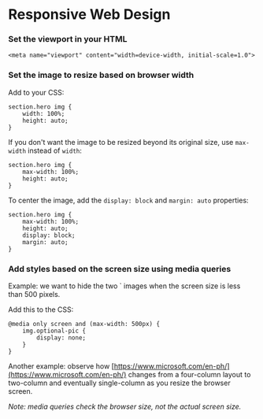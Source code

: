 # Responsive Web Design

### Set the viewport in your HTML

```
<meta name="viewport" content="width=device-width, initial-scale=1.0">
```

### Set the image to resize based on browser width

Add to your CSS:

```
section.hero img {
	width: 100%;
	height: auto;
}
```

If you don't want the image to be resized beyond its original size, use `max-width` instead of `width`:

```
section.hero img {
	max-width: 100%;
	height: auto;
}
```

To center the image, add the `display: block` and `margin: auto` properties:

```
section.hero img {
    max-width: 100%;
    height: auto;
    display: block;
    margin: auto;
}
```

### Add styles based on the screen size using media queries

Example: we want to hide the two `<img class="optional-pic"> images when the screen size is less than 500 pixels.

Add this to the CSS:

```
@media only screen and (max-width: 500px) {
    img.optional-pic {
        display: none;
    }
}
```

Another example: observe how [https://www.microsoft.com/en-ph/](https://www.microsoft.com/en-ph/) changes from a four-column layout to two-column and eventually single-column as you resize the browser screen.

_Note: media queries check the browser size, not the actual screen size._
